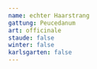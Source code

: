 ```yaml
---
name: echter Haarstrang
gattung: Peucedanum
art: officinale
staude: false
winter: false
karlsgarten: false
---
```

